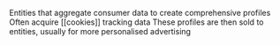 Entities that aggregate consumer data to create comprehensive profiles
Often acquire [[cookies]] tracking data
These profiles are then sold to entities, usually for more personalised advertising